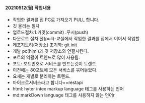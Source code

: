#### 20210512(월) 작업내용
- 작업한 결과를 집 PC로 가져오기 PULL 합니다.
- 깃 올리는 절차
- 업로드절차:1.커밋(commit) .푸시(push)
- 다운로드 절차:풀(pull)-교실에서 작업한 결과를 집에서 이어서 작업할
- 레포지토리(저장소) 초기화: git init
- 개발 pc(himl)과 깃 저장소와 연결시킨다.
- 포트의 역활이 트렌드로 많이 사용됨.
- 포트: 포트번호로 서비스를 만드는것이 트렌드
- 이전에는 80포트에 모든 서비스를 묶어놓았다.
- 요새는 개별로 분리하는 트렌드.
- 마이크로서비스라고 합니다==restapi
- html: hyter intex markup language 태그를 사용하는 언어
- md:markDown language 태그를 사용하지 않는 언어r
